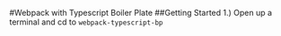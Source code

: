 #Webpack with Typescript Boiler Plate
##Getting Started
1.) Open up a terminal and cd to `webpack-typescript-bp`
